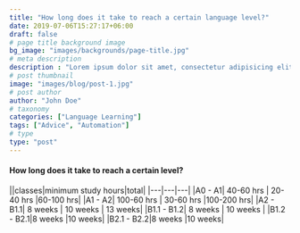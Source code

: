 ```yaml
---
title: "How long does it take to reach a certain language level?"
date: 2019-07-06T15:27:17+06:00
draft: false
# page title background image
bg_image: "images/backgrounds/page-title.jpg"
# meta description
description : "Lorem ipsum dolor sit amet, consectetur adipisicing elit, sed do eiusmod tempor incididunt ut labore. dolore magna aliqua. Ut enim ad minim veniam, quis nostrud."
# post thumbnail
image: "images/blog/post-1.jpg"
# post author
author: "John Doe"
# taxonomy
categories: ["Language Learning"]
tags: ["Advice", "Automation"]
# type
type: "post"
---
```


#### How long does it take to reach a certain level?
||classes|minimum study hours|total|
|---|---|---|
|A0 - A1| 40-60 hrs | 20-40 hrs |60-100 hrs|
|A1 - A2| 100-60 hrs | 30-60 hrs |100-200 hrs|
|A2 - B1.1| 8 weeks | 10 weeks | 13 weeks|
|B1.1 - B1.2| 8 weeks | 10 weeks |
|B1.2 - B2.1|8 weeks |10 weeks|
|B2.1 - B2.2|8 weeks |10 weeks|